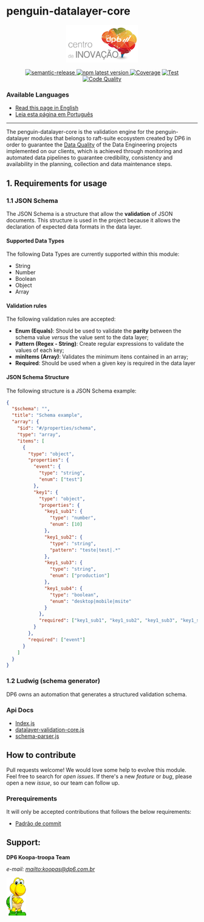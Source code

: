# penguin-datalayer-core

<div align="center">
<img src="https://raw.githubusercontent.com/DP6/templates-centro-de-inovacoes/main/public/images/centro_de_inovacao_dp6.png" height="100px" />

</div>
<p align="center">
  <a href="#badge">
    <img alt="semantic-release" src="https://img.shields.io/badge/%20%20%F0%9F%93%A6%F0%9F%9A%80-semantic--release-e10079.svg">
  </a>
  <a href="https://www.npmjs.com/package/@dp6/penguin-datalayer-core">
    <img alt="npm latest version" src="https://img.shields.io/npm/v/@dp6/penguin-datalayer-core/latest.svg">
  </a>
  <a href="https://www.codacy.com/gh/DP6/penguin-datalayer-core/dashboard?utm_source=github.com&amp;utm_medium=referral&amp;utm_content=DP6/penguin-datalayer-core&amp;utm_campaign=Badge_Coverage"><img alt="Coverage" src="https://app.codacy.com/project/badge/Coverage/ac10d2fd82a0471889b151b14e560f20"/></a>
  <a href="#badge">
    <img alt="Test" src="https://github.com/dp6/penguin-datalayer-core/actions/workflows/test.yml/badge.svg">
  </a>
  <a href="https://www.codacy.com/gh/DP6/penguin-datalayer-core/dashboard?utm_source=github.com&amp;utm_medium=referral&amp;utm_content=DP6/penguin-datalayer-core&amp;utm_campaign=Badge_Grade">
    <img alt="Code Quality" src="https://app.codacy.com/project/badge/Grade/ac10d2fd82a0471889b151b14e560f20"/>
  </a>
</p>

### Available Languages

- [Read this page in English](https://github.com/DP6/penguin-datalayer-core/blob/master/README.md)
- [Leia esta página em Português](https://github.com/DP6/penguin-datalayer-core/blob/master/README_pt-BR.md)

---

The penguin-datalayer-core is the validation engine for the penguin-datalayer modules that belongs to raft-suite ecosystem created by DP6 in order to guarantee the [Data Quality](https://en.wikipedia.org/wiki/Data_quality) of the Data Engineering projects implemented on our clients, which is achieved through monitoring and automated data pipelines to guarantee credibility, consistency and availability in the planning, collection and data maintenance steps.

## 1. Requirements for usage

### 1.1 JSON Schema

The JSON Schema is a structure that allow the **validation** of JSON documents. This structure is used in the project because it allows the declaration of expected data formats in the data layer.

#### Supported Data Types

The following Data Types are currently supported within this module:

- String
- Number
- Boolean
- Object
- Array

#### Validation rules

The following validation rules are accepted:

- **Enum (Equals)**: Should be used to validate the **parity** between the schema value _versus_ the value sent to the data layer;
- **Pattern (Regex - String)**: Create regular expressions to validate the values of each key;
- **minItems (Array)**: Validates the minimum itens contained in an array;
- **Required**: Should be used when a given key is required in the data layer

#### JSON Schema Structure

The following structure is a JSON Schema example:

```json
{
  "$schema": "",
  "title": "Schema example",
  "array": {
    "$id": "#/properties/schema",
    "type": "array",
    "items": [
      {
        "type": "object",
        "properties": {
          "event": {
            "type": "string",
            "enum": ["test"]
          },
          "key1": {
            "type": "object",
            "properties": {
              "key1_sub1": {
                "type": "number",
                "enum": [10]
              },
              "key1_sub2": {
                "type": "string",
                "pattern": "teste|test|.*"
              },
              "key1_sub3": {
                "type": "string",
                "enum": ["production"]
              },
              "key1_sub4": {
                "type": "boolean",
                "enum": "desktop|mobile|msite"
              }
            },
            "required": ["key1_sub1", "key1_sub2", "key1_sub3", "key1_sub4"]
          }
        },
        "required": ["event"]
      }
    ]
  }
}
```

### 1.2 Ludwig (schema generator)

DP6 owns an automation that generates a structured validation schema.

### Api Docs

- [Index.js](https://github.com/dp6/penguin-datalayer-core/blob/master/docs/index.md)
- [datalayer-validation-core.js](https://github.com/dp6/penguin-datalayer-core/blob/master/docs/atalayer-validation-core.md)
- [schema-parser.js](https://github.com/dp6/penguin-datalayer-core/blob/master/docs/atalayer-validation-core.md)

## How to contribute

Pull requests welcome! We would love some help to evolve this module. Feel free to search for _open issues_. If there's a new _feature_ or _bug_, please open a new _issue_, so our team can follow up.

### Prerequirements

It will only be accepted contributions that follows the below requirements:

- [Padrão de commit](https://www.conventionalcommits.org/en/v1.0.0/)

## Support:

**DP6 Koopa-troopa Team**

_e-mail: <mailto:koopas@dp6.com.br>_

<img src="https://raw.githubusercontent.com/DP6/templates-centro-de-inovacoes/main/public/images/koopa.png" height="100" />
